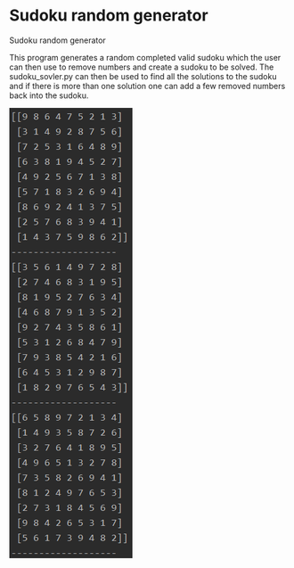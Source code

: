 # Sudoku random generator
Sudoku random generator

This program generates a random completed valid sudoku which the user can then use to remove numbers and create a sudoku to be solved. The sudoku_sovler.py can then be used to find all the solutions to the sudoku and if there is more than one solution one can add a few removed numbers back into the sudoku.

![Output for 3 valid boards](sudoku_random_output.PNG)
